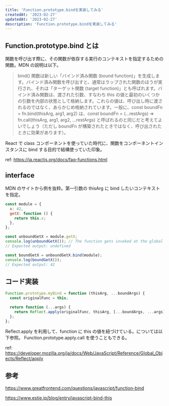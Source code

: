 ```yaml
---
title: 'Function.prototype.bindを実装してみる'
createdAt: '2023-02-27'
updatedAt: '2023-02-27'
description: 'Function.prototype.bindを実装してみる'
---
```


## Function.prototype.bind とは

関数を呼び出す際に、その関数が依存する実行のコンテキストを指定するための関数。MDN の説明は以下。

> bind() 関数は新しい「バインド済み関数 (bound function)」を生成します。バインド済み関数を呼び出すと、通常はラップされた関数のほうが実行され、それは「ターゲット関数 (target function)」とも呼ばれます。バインド済み関数は、渡された引数、すなわち this の値と最初のいくつかの引数を内部の状態として格納します。これらの値は、呼び出し時に渡されるのではなく、あらかじめ格納されています。一般に、const boundFn = fn.bind(thisArg, arg1, arg2) は、const boundFn = (...restArgs) => fn.call(thisArg, arg1, arg2, ...restArgs) と呼ばれるのと同じだと考えてよいでしょう（ただし boundFn が構築されたときではなく、呼び出されたときに効果があります）。

React で class コンポーネントを使っていた時代に、関数をコンポーネントインスタンスに bind する目的で結構使っていた印象。

ref: https://ja.reactjs.org/docs/faq-functions.html

## interface

MDN のサイトから例を抜粋。第一引数の thisArg に bind したいコンテキストを指定。

```javascript
const module = {
  x: 42,
  getX: function () {
    return this.x;
  },
};

const unboundGetX = module.getX;
console.log(unboundGetX()); // The function gets invoked at the global scope
// Expected output: undefined

const boundGetX = unboundGetX.bind(module);
console.log(boundGetX());
// Expected output: 42
```

## コード実装

```javascript
Function.prototype.myBind = function (thisArg, ...boundArgs) {
  const originalFunc = this;

  return function (...args) {
    return Reflect.apply(originalFunc, thisArg, [...boundArgs, ...args]);
  };
};
```

Reflect.apply を利用して、function に this の値を紐づけている。については以下参照。
Function.prototype.apply.call を使うこともできる。

ref: https://developer.mozilla.org/ja/docs/Web/JavaScript/Reference/Global_Objects/Reflect/apply

## 参考

https://www.greatfrontend.com/questions/javascript/function-bind

https://www.estie.jp/blog/entry/javascript-bind-this

